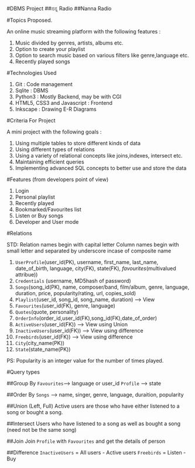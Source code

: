 #DBMS Project
##ನನ್ನ Radio
##Nanna Radio

#Topics Proposed.

An online music streaming platform with the following features : 

1. Music divided by genres, artists, albums etc.
2. Option to create your playlist
3. Option to search music based on various filters like genre,language etc.
4. Recently played songs

#Technologies Used

1. Git 				: Code management
2. Sqlite			: DBMS
3. Python3 			: Mostly Backend, may be with CGI
4. HTML5, CSS3 and Javascript 	: Frontend
5. Inkscape 			: Drawing E-R Diagrams

#Criteria For Project

A mini project with the following goals : 

1. Using multiple tables to store different kinds of data
2. Using different types of relations 
3. Using a variety of relational concepts like joins,indexes, intersect etc.
4. Maintaining efficient queries
5. Implementing advanced SQL concepts to better use and store the data

#Features (from developers point of view)

1. Login
2. Personal playlist
3. Recently played
4. Bookmarked/Favourites list
5. Listen or Buy songs
6. Developer and User mode

#Relations

STD: Relation names begin with capital letter
	 Column names begin with small letter and separated by underscore incase of composite name

1. `UserProfile`(user_id(PK), username, first_name, last_name, date_of_birth, language, city(FK), state(FK), _favourites_(multivalued attribue))
2. `Credentials` (username, MD5hash of password)
3. `Songs`(song_id(PK), name, composer/band, film/album, genre, language, duration, price, popularity/rating, url, copies_sold)
4. `Playlist`(user_id, song_id, song_name, duration) --> View
5. `Favourites`(user_id(FK), genre, language)
6. `Quotes`(quote, personality)
7. `OrderInfo`(order_id,user_id(FK),song_id(FK),date_of_order)
8. `ActiveUsers`(user_id(FK)) --> View using Union
9. `InactiveUsers`(user_id(FK)) --> View using difference
10. `Freebirds`(user_id(FK))  --> View using difference
11. `City`(city_name(PK))
12. `State`(state_name(PK))

PS: Popularity is an integer value for the number of times played.

#Query types

##Group By
`Favourites`--> language or user_id
`Profile`	--> state

##Order By
`Songs`		--> name, singer, genre, language, duraition, popularity

##Union (Left, Full)
Active users are those who have either listened to a song or bought a song.

##Intersect 
Users who have listened to a song as well as bought a song (need not be the same song)

##Join
Join `Profile` with `Favourites` and get the details of person 

##Difference
`InactiveUsers`  = All users - Active users
`Freebirds`      = Listen - Buy
